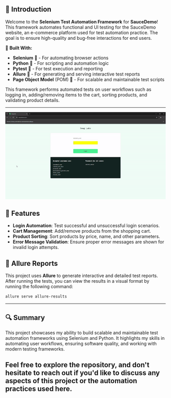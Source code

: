 ## 🌟 Introduction

Welcome to the **Selenium Test Automation Framework** for **SauceDemo**! This framework automates functional and UI testing for the SauceDemo website, an e-commerce platform used for test automation practice. The goal is to ensure high-quality and bug-free interactions for end users.

🔧 **Built With:**
- **Selenium** 🐍 - For automating browser actions
- **Python** 🐍 - For scripting and automation logic
- **Pytest** 🐍 - For test execution and reporting
- **Allure** 🌟 - For generating and serving interactive test reports
- **Page Object Model** (POM) 📂 - For scalable and maintainable test scripts

This framework performs automated tests on user workflows such as logging in, adding/removing items to the cart, sorting products, and validating product details.

---
![Successful Purchase](SwagLabsGIF.gif)

## 🚀 Features

- **Login Automation**: Test successful and unsuccessful login scenarios.
- **Cart Management**: Add/remove products from the shopping cart.
- **Product Sorting**: Sort products by price, name, and other parameters.
- **Error Message Validation**: Ensure proper error messages are shown for invalid login attempts.

## 🌟 Allure Reports

This project uses **Allure** to generate interactive and detailed test reports. After running the tests, you can view the results in a visual format by running the following command:

```bash
allure serve allure-results
```

---

## 🔍 Summary

This project showcases my ability to build scalable and maintainable test automation frameworks using Selenium and Python. It highlights my skills in automating user workflows, ensuring software quality, and working with modern testing frameworks.

Feel free to explore the repository, and don't hesitate to reach out if you'd like to discuss any aspects of this project or the automation practices used here. 
---
